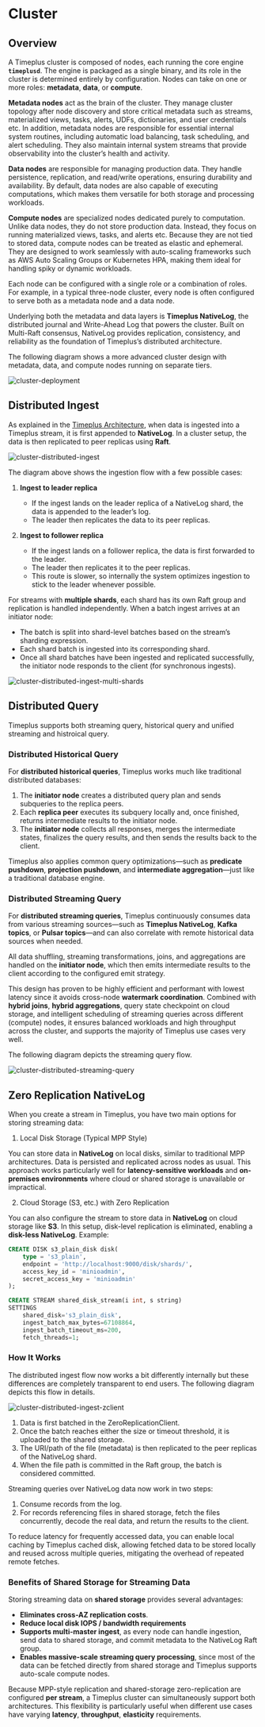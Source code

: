 # Cluster

## Overview 

A Timeplus cluster is composed of nodes, each running the core engine **`timeplusd`**. The engine is packaged as a single binary, and its role in the cluster is determined entirely by configuration. Nodes can take on one or more roles: **metadata**, **data**, or **compute**.  

**Metadata nodes** act as the brain of the cluster. They manage cluster topology after node discovery and store critical metadata such as streams, materialized views, tasks, alerts, UDFs, dictionaries, and user credentials etc. In addition, metadata nodes are responsible for essential internal system routines, including automatic load balancing, task scheduling, and alert scheduling. They also maintain internal system streams that provide observability into the cluster’s health and activity.  

**Data nodes** are responsible for managing production data. They handle persistence, replication, and read/write operations, ensuring durability and availability. By default, data nodes are also capable of executing computations, which makes them versatile for both storage and processing workloads.  

**Compute nodes** are specialized nodes dedicated purely to computation. Unlike data nodes, they do not store production data. Instead, they focus on running materialized views, tasks, and alerts etc. Because they are not tied to stored data, compute nodes can be treated as elastic and ephemeral. They are designed to work seamlessly with auto-scaling frameworks such as AWS Auto Scaling Groups or Kubernetes HPA, making them ideal for handling spiky or dynamic workloads.  

Each node can be configured with a single role or a combination of roles. For example, in a typical three-node cluster, every node is often configured to serve both as a metadata node and a data node.  

Underlying both the metadata and data layers is **Timeplus NativeLog**, the distributed journal and Write-Ahead Log that powers the cluster. Built on Multi-Raft consensus, NativeLog provides replication, consistency, and reliability as the foundation of Timeplus’s distributed architecture.  

The following diagram shows a more advanced cluster design with metadata, data, and compute nodes running on separate tiers.

![cluster-deployment](/img/cluster-deployment.png)

## Distributed Ingest

As explained in the [Timeplus Architecture](/architecture), when data is ingested into a Timeplus stream, it is first appended to **NativeLog**. In a cluster setup, the data is then replicated to peer replicas using **Raft**.  

![cluster-distributed-ingest](/img/cluster-distributed-ingest.png)

The diagram above shows the ingestion flow with a few possible cases:  

1. **Ingest to leader replica**  
   - If the ingest lands on the leader replica of a NativeLog shard, the data is appended to the leader’s log.  
   - The leader then replicates the data to its peer replicas.  

2. **Ingest to follower replica**  
   - If the ingest lands on a follower replica, the data is first forwarded to the leader.  
   - The leader then replicates it to the peer replicas.  
   - This route is slower, so internally the system optimizes ingestion to stick to the leader whenever possible.  

For streams with **multiple shards**, each shard has its own Raft group and replication is handled independently. When a batch ingest arrives at an initiator node:  

- The batch is split into shard-level batches based on the stream’s sharding expression.  
- Each shard batch is ingested into its corresponding shard.  
- Once all shard batches have been ingested and replicated successfully, the initiator node responds to the client (for synchronous ingests).  

![cluster-distributed-ingest-multi-shards](/img/cluster-distributed-ingest-multi-shards.png)

## Distributed Query

Timeplus supports both streaming query, historical query and unified streaming and histroical query.  

### Distributed Historical Query

For **distributed historical queries**, Timeplus works much like traditional distributed databases:  

1. The **initiator node** creates a distributed query plan and sends subqueries to the replica peers.  
2. Each **replica peer** executes its subquery locally and, once finished, returns intermediate results to the initiator node.  
3. The **initiator node** collects all responses, merges the intermediate states, finalizes the query results, and then sends the results back to the client.  

Timeplus also applies common query optimizations—such as **predicate pushdown**, **projection pushdown**, and **intermediate aggregation**—just like a traditional database engine.  
 
### Distributed Streaming Query

For **distributed streaming queries**, Timeplus continuously consumes data from various streaming sources—such as **Timeplus NativeLog**, **Kafka topics**, or **Pulsar topics**—and can also correlate with remote historical data sources when needed.  

All data shuffling, streaming transformations, joins, and aggregations are handled on the **initiator node**, which then emits intermediate results to the client according to the configured emit strategy.  

This design has proven to be highly efficient and performant with lowest latency since it avoids cross-node **watermark coordination**. Combined with **hybrid joins**, **hybrid aggregations**, query state checkpoint on cloud storage, and intelligent scheduling of streaming queries across different (compute) nodes, it ensures balanced workloads and high throughput across the cluster, and supports the majority of Timeplus use cases very well.

The following diagram depicts the streaming query flow. 

![cluster-distributed-streaming-query](/img/cluster-distributed-streaming-query.png)

## Zero Replication NativeLog

When you create a stream in Timeplus, you have two main options for storing streaming data:

1. Local Disk Storage (Typical MPP Style)

You can store data in **NativeLog** on local disks, similar to traditional MPP architectures. Data is persisted and replicated across nodes as usual. This approach works particularly well for **latency-sensitive workloads** and **on-premises environments** where cloud or shared storage is unavailable or impractical.

2. Cloud Storage (S3, etc.) with Zero Replication

You can also configure the stream to store data in **NativeLog** on cloud storage like **S3**. In this setup, disk-level replication is eliminated, enabling a **disk-less NativeLog**. Example:

```sql
CREATE DISK s3_plain_disk disk(
    type = 's3_plain',
    endpoint = 'http://localhost:9000/disk/shards/',
    access_key_id = 'minioadmin',
    secret_access_key = 'minioadmin'
);

CREATE STREAM shared_disk_stream(i int, s string) 
SETTINGS 
    shared_disk='s3_plain_disk', 
    ingest_batch_max_bytes=67108864, 
    ingest_batch_timeout_ms=200, 
    fetch_threads=1;
```

### How It Works

The distributed ingest flow now works a bit differently internally but these differences are completely transparent to end users. The following diagram depicts this flow in details.

![cluster-distributed-ingest-zclient](/img/cluster-distributed-ingest-zclient.png)

1. Data is first batched in the ZeroReplicationClient.
2. Once the batch reaches either the size or timeout threshold, it is uploaded to the shared storage.
3. The URI/path of the file (metadata) is then replicated to the peer replicas of the NativeLog shard.
4. When the file path is committed in the Raft group, the batch is considered committed.

Streaming queries over NativeLog data now work in two steps:

1. Consume records from the log.
2. For records referencing files in shared storage, fetch the files concurrently, decode the real data, and return the results to the client.

To reduce latency for frequently accessed data, you can enable local caching by Timeplus cached disk, allowing fetched data to be stored locally and reused across multiple queries, mitigating the overhead of repeated remote fetches.

### Benefits of Shared Storage for Streaming Data

Storing streaming data on **shared storage** provides several advantages:

- **Eliminates cross-AZ replication costs**.  
- **Reduce local disk IOPS / bandwidth requirements**
- **Supports multi-master ingest**, as every node can handle ingestion, send data to shared storage, and commit metadata to the NativeLog Raft group.  
- **Enables massive-scale streaming query processing**, since most of the data can be fetched directly from shared storage and Timeplus supports auto-scale compute nodes.

Because MPP-style replication and shared-storage zero-replication are configured **per stream**, a Timeplus cluster can simultaneously support both architectures. This flexibility is particularly useful when different use cases have varying **latency**, **throughput**, **elasticity** requirements.

